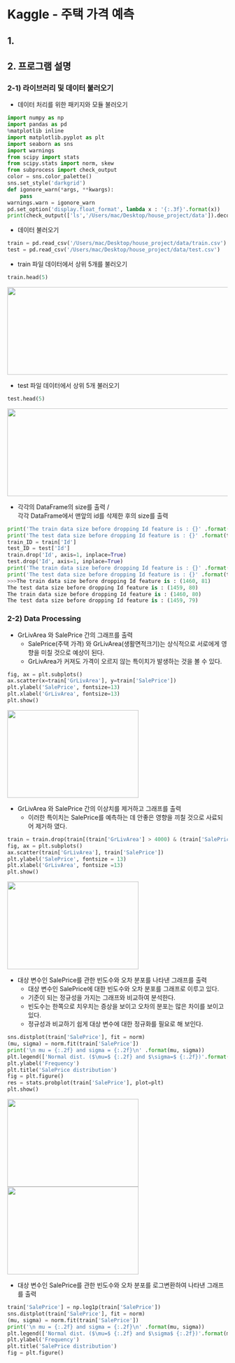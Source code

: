 # Kaggle - 주택 가격 예측



## 1.



## 2. 프로그램 설명
### 2-1) 라이브러리 및 데이터 불러오기
* 데이터 처리를 위한 패키지와 모듈 불러오기
```python
import numpy as np
import pandas as pd
%matplotlib inline
import matplotlib.pyplot as plt
import seaborn as sns
import warnings
from scipy import stats
from scipy.stats import norm, skew
from subprocess import check_output
color = sns.color_palette()
sns.set_style('darkgrid')
def igonore_warn(*args, **kwargs):
    pass
warnings.warn = igonore_warn
pd.set_option('display.float_format', lambda x : '{:.3f}'.format(x))
print(check_output(['ls','/Users/mac/Desktop/house_project/data']).decode("utf8"))
```

* 데이터 불러오기
```python
train = pd.read_csv('/Users/mac/Desktop/house_project/data/train.csv')
test = pd.read_csv('/Users/mac/Desktop/house_project/data/test.csv')
```

* train 파일 데이터에서 상위 5개를 불러오기
```python
train.head(5)
```
<img src="https://user-images.githubusercontent.com/60723495/83249507-a4a1c480-a1e1-11ea-8249-1c6ea5465b49.png" width="1000" height="200">

* test 파일 데이터에서 상위 5개 불러오기
```python
test.head(5)
```
<img src="https://user-images.githubusercontent.com/60723495/83250803-a8cee180-a1e3-11ea-94dc-7801312516a5.png" width="1000" height="200">

* 각각의 DataFrame의 size를 출력 /<br>  각각 DataFrame에서 맨앞의 id를 삭제한 후의 size를 출력<br>
```python
print('The train data size before dropping Id feature is : {}' .format(train.shape))
print('The test data size before dropping Id feature is : {}' .format(test.shape))
train_ID = train['Id']
test_ID = test['Id']
train.drop('Id', axis=1, inplace=True)
test.drop('Id', axis=1, inplace=True)
print('The train data size before dropping Id feature is : {}' .format(train.shape))
print('The test data size before dropping Id feature is : {}' .format(test.shape))
>>>The train data size before dropping Id feature is : (1460, 81)
The test data size before dropping Id feature is : (1459, 80)
The train data size before dropping Id feature is : (1460, 80)
The test data size before dropping Id feature is : (1459, 79)
```

### 2-2) Data Processing
* GrLivArea 와 SalePrice 간의 그래프를 출력
    + SalePrice(주택 가격) 와 GrLivArea(생활면적크기)는 상식적으로 서로에게 영향을 미칠 것으로 예상이 된다.
    + GrLivArea가 커져도 가격이 오르지 않는 특이치가 발생하는 것을 볼 수 있다.
```python
fig, ax = plt.subplots()
ax.scatter(x=train['GrLivArea'], y=train['SalePrice'])
plt.ylabel('SalePrice', fontsize=13)
plt.xlabel('GrLivArea', fontsize=13)
plt.show()
```
<img src="https://user-images.githubusercontent.com/60723495/83344400-3a079a80-a341-11ea-8ce1-1f3456b2f6d4.png" width="300" height="200">

* GrLivArea 와 SalePrice 간의 이상치를 제거하고 그래프를 출력
    + 이러한 특이치는 SalePrice를 예측하는 데 안좋은 영향을 끼칠 것으로 사료되어 제거하 였다.
```python
train = train.drop(train[(train['GrLivArea'] > 4000) & (train['SalePrice'] < 300000)].index)
fig, ax = plt.subplots()
ax.scatter(train['GrLivArea'], train['SalePrice'])
plt.ylabel('SalePrice', fontsize = 13)
plt.xlabel('GrLivArea', fontsize =13)
plt.show()
```
<img src="https://user-images.githubusercontent.com/60723495/83344412-9bc80480-a341-11ea-9943-dc2601582441.png" width="300" height="200">

* 대상 변수인 SalePrice를 관한 빈도수와 오차 분포를 나타낸 그래프를 출력
    + 대상 변수인 SalePrice에 대한 빈도수와 오차 분포를 그래프로 이루고 있다.
    + 기준이 되는 정규성을 가지는 그래프와 비교하여 분석한다.
    + 빈도수는 한쪽으로 치우치는 증상을 보이고 오차의 분포는 많은 차이를 보이고 있다.
    + 정규성과 비교하기 쉽게 대상 변수에 대한 정규화를 필요로 해 보인다.
```python 
sns.distplot(train['SalePrice'], fit = norm)
(mu, sigma) = norm.fit(train['SalePrice'])
print('\n mu = {:.2f} and sigma = {:.2f}\n' .format(mu, sigma))
plt.legend(['Normal dist. ($\mu=$ {:.2f} and $\sigma=$ {:.2f})'.format(mu, sigma)], loc = 'best')
plt.ylabel('Frequency')
plt.title('SalePrice distribution')
fig = plt.figure()
res = stats.probplot(train['SalePrice'], plot=plt)
plt.show()
```
<img src="https://user-images.githubusercontent.com/60723495/83344432-d631a180-a341-11ea-92e0-ec294bc44e59.png" width="300" height="200">
<img src="https://user-images.githubusercontent.com/60723495/83344459-27da2c00-a342-11ea-8d3a-bc5695a89d77.png" width="300" height="200">

* 대상 변수인 SalePrice를 관한 빈도수와 오차 분포를 로그변환하여 나타낸 그래프를 출력
```python
train['SalePrice'] = np.log1p(train['SalePrice'])
sns.distplot(train['SalePrice'], fit = norm)
(mu, sigma) = norm.fit(train['SalePrice'])
print('\n mu = {:.2f} and sigma = {:.2f}\n' .format(mu, sigma))
plt.legend(['Normal dist. ($\mu=$ {:.2f} and $\sigma$ {:.2f})'.format(mu, sigma)], loc = 'best')
plt.ylabel('Frequency')
plt.title('SalePrice distribution')
fig = plt.figure()
